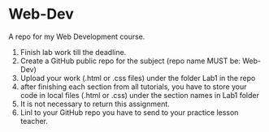 # Web-Dev
A repo for my Web Development course.

1. Finish lab work till the deadline.
2. Create a GitHub public repo for the subject (repo name MUST be: Web-Dev) 
3. Upload your work (.html or .css files) under the folder Lab1 in the repo
4. after finishing each section from all tutorials, you have to store your code in local files (.html or .css) under the section names in Lab1 folder
5. It is not necessary to return this assignment.
6. Linl to your GitHub repo you have to send to your practice lesson teacher.